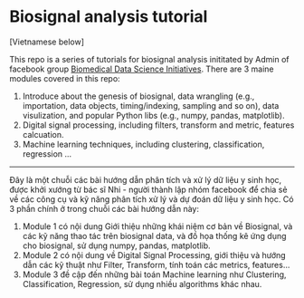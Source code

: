 # Biosignal analysis tutorial

[Vietnamese below]

This repo is a series of tutorials for biosignal analysis inititated by Admin of facebook group [Biomedical Data Science Initiatives](https://www.facebook.com/groups/1042247899235421). There are 3 maine modules covered in this repo:
1. Introduce about the genesis of biosignal, data wrangling (e.g., importation, data objects, timing/indexing, sampling and so on), data visulization, and popular Python libs (e.g., numpy, pandas, matplotlib).
2. Digital signal processing, including filters, transform and metric, features calcuation.
3. Machine learning techniques, including clustering, classification, regression ...

----------------------------------
Đây là một chuỗi các bài hướng dẫn phân tích và xử lý dữ liệu y sinh học, được khởi xướng từ bác sĩ Nhi - người thành lập nhóm facebook để chia sẻ về các công cụ và kỹ năng phân tích xử lý và dự đoán dữ liệu y sinh học. Có 3 phần chính ở trong chuỗi các bài hướng dẫn này:
1. Module 1 có nội dung Giới thiệu những khái niệm cơ bản về Biosignal, và các kỹ năng thao tác trên biosignal data, và đồ họa thống kê ứng dụng cho biosignal, sử dụng numpy, pandas, matplotlib.
2. Module 2 có nội dung về Digital Signal Processing, giới thiệu và hướng dẫn các kỹ thuật như Filter, Transform, tính toán các metrics, features...
3. Module 3 đề cập đến những bài toán Machine learning như Clustering, Classification, Regression, sử dụng nhiều algorithms khác nhau.
